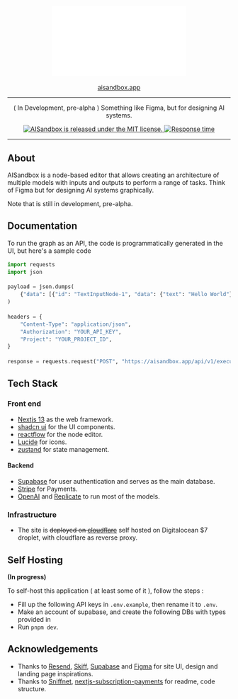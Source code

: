 <p align="center"><a href=""><img alt="AISandbox" src="public/assets/editor.svg" width="60%"/></a></p>
<p align="center"><a href="aisandbox.app">aisandbox.app</a></p>
<hr>

<p align="center">( In Development, pre-alpha ) Something like Figma, but for designing AI systems.</p>

<p align="center">
  <a href="https://github.com/Shubhamai/AISandbox/blob/master/LICENSE">
    <img alt="AISandbox is released under the MIT license." src="https://img.shields.io/badge/license-MIT-blue.svg"  />
  </a>

   <a href="https://status.aisandbox.app">
    <img alt="Response time" src="https://img.shields.io/endpoint?url=https%3A%2F%2Fraw.githubusercontent.com%2FShubhamai%2FAISandbox-Status%2FHEAD%2Fapi%2Fai-sandbox%2Fresponse-time.json" />
  </a>
</p>

<hr>

## About

AISandbox is a node-based editor that allows creating an architecture of multiple models with inputs and outputs to perform a range of tasks. Think of Figma but for designing AI systems graphically.

Note that is still in development, pre-alpha.

## Documentation

To run the graph as an API, the code is programmatically generated in the UI, but here's a sample code

```py
import requests
import json

payload = json.dumps(
    {"data": [{"id": "TextInputNode-1", "data": {"text": "Hello World"}}]}
)

headers = {
    "Content-Type": "application/json",
    "Authorization": "YOUR_API_KEY",
    "Project": "YOUR_PROJECT_ID",
}

response = requests.request("POST", "https://aisandbox.app/api/v1/execute", headers=headers, data=payload)
```

## Tech Stack

### Front end 
- [Nextjs 13](https://nextjs.org/docs) as the web framework. 
- [shadcn ui](https://ui.shadcn.com/) for the UI components. 
- [reactflow](https://reactflow.dev/) for the node editor.
- [Lucide](https://lucide.dev/) for icons.
- [zustand](https://zustand-demo.pmnd.rs/) for state management.

#### Backend
- [Supabase](https://supabase.com/) for user authentication and serves as the main database. 
- [Stripe](https://stripe.com/) for Payments.
- [OpenAI](https://openai.com/) and [Replicate](https://replicate.com/) to run most of the models.

### Infrastructure

- The site is ~~deployed on [cloudflare](https://www.cloudflare.com/)~~ self hosted on Digitalocean $7 droplet, with cloudflare as reverse proxy. 


## Self Hosting

**(In progress)**

To self-host this application ( at least some of it ), follow the steps :

- Fill up the following API keys in `.env.example`, then rename it to `.env`.
- Make an account of supabase, and create the following DBs with types provided in [](./types_db.ts)
- Run `pnpm dev`.

## Acknowledgements

- Thanks to [Resend](https://resend.com/home), [Skiff](https://skiff.com/), [Supabase](https://supabase.com/) and [Figma](https://figma.com/) for site UI, design and landing page inspirations.
- Thanks to [Sniffnet](https://github.com/GyulyVGC/sniffnet/), [nextjs-subscription-payments](https://github.com/vercel/nextjs-subscription-payments) for readme, code structure. 
